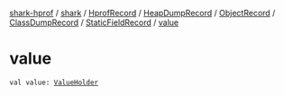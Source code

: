 [shark-hprof](../../../../../../index.md) / [shark](../../../../../index.md) / [HprofRecord](../../../../index.md) / [HeapDumpRecord](../../../index.md) / [ObjectRecord](../../index.md) / [ClassDumpRecord](../index.md) / [StaticFieldRecord](index.md) / [value](./value.md)

# value

`val value: `[`ValueHolder`](../../../../../-value-holder/index.md)